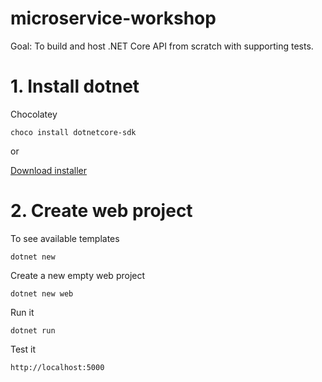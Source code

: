 # microservice-workshop

Goal: To build and host .NET Core API from scratch with supporting tests.

# 1. Install dotnet

Chocolatey
```
choco install dotnetcore-sdk
```

or

[Download installer](https://www.microsoft.com/net/download)

# 2. Create web project

To see available templates
```
dotnet new
```

Create a new empty web project
```
dotnet new web
```

Run it
```
dotnet run
```

Test it
```
http://localhost:5000
```